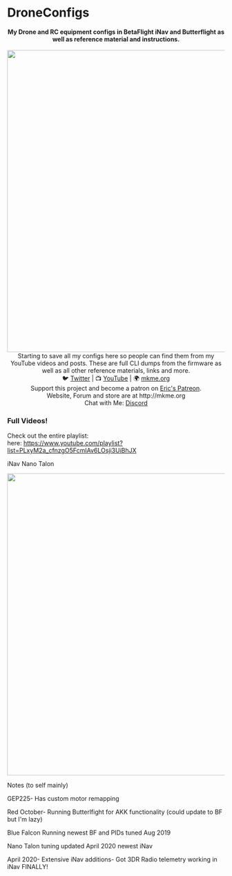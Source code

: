 # DroneConfigs
<p align="center">
<b>My Drone and RC equipment configs in BetaFlight iNav and Butterflight as well as reference material and instructions.</b><br>
<br>
<img src="https://github.com/MKme/DroneConfigs/blob/master/Images/2019-02-15%2020.00.52.jpg" width="700"/>
<br>
Starting to save all my configs here so people can find them from my YouTube videos and posts. These are full CLI dumps from the firmware as well as all other reference materials, links and more.  
<br>
🐦 <a href="https://twitter.com/mkmeorg">Twitter</a>
| 📺 <a href="https://www.youtube.com/mkmeorg">YouTube</a>
| 🌍 <a href="http://www.mkme.org">mkme.org</a><br>
Support this project and become a patron on <a href="http://mkme.org/patreon">Eric's Patreon</a>.<br>
Website, Forum and store are at http://mkme.org <br>
Chat with Me: <a href="https://discord.gg/j9S4Fgv">Discord</a></b>
</p>

### Full Videos!
Check out the entire playlist:  
here: https://www.youtube.com/playlist?list=PLxyM2a_cfnzgO5FcmIAv6LOsji3UiBhJX

iNav Nano Talon

<img src="https://github.com/MKme/DroneConfigs/blob/master/Images/talon.jpg" width="700"/>

Notes (to self mainly)

GEP225- Has custom motor remapping

Red October- Running Butterlfight for AKK functionality (could update to BF but I'm lazy)

Blue Falcon Running newest BF and PIDs tuned Aug 2019

Nano Talon tuning updated April 2020 newest iNav

April 2020- Extensive iNav additions- Got 3DR Radio telemetry working in iNav FINALLY!

